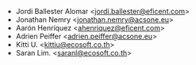 - Jordi Ballester Alomar \<<jordi.ballester@eficent.com>\>
- Jonathan Nemry \<<jonathan.nemry@acsone.eu>\>
- Aarón Henríquez \<<ahenriquez@eficent.com>\>
- Adrien Peiffer \<<adrien.peiffer@acsone.eu>\>
- Kitti U. \<<kittiu@ecosoft.co.th>\>
- Saran Lim. \<<saranl@ecosoft.co.th>\>
